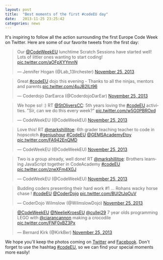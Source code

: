 ```yaml
---
layout: post
title:  "Best moments of the first #codeEU day"
date:   2013-11-25 23:25:42
categories: news
---
```


It's inspiring to follow all the action surrounding the first Europe Code Week on Twitter. Here are some of our favorite tweets from the first day:

<blockquote class="twitter-tweet" lang="en"><p>Our <a href="https://twitter.com/CodeWeekEU">@CodeWeekEU</a> lunchtime Scratch Sessions have started well! Lots of littler ones wanting to start coding! <a href="http://t.co/aOFpXYYmnN">pic.twitter.com/aOFpXYYmnN</a></p>&mdash; Jennifer Hogan (@Lab_13Irchester) <a href="https://twitter.com/Lab_13Irchester/statuses/405097147906813952">November 25, 2013</a></blockquote>
<script async src="//platform.twitter.com/widgets.js" charset="utf-8"></script>

<blockquote class="twitter-tweet" lang="en"><p>Great <a href="https://twitter.com/search?q=%23codeEU&amp;src=hash">#codeEU</a> dojo this evening - Thanks to all the ninjas, mentors and parents <a href="http://t.co/4uJB2ILt96">pic.twitter.com/4uJB2ILt96</a></p>&mdash; Coderdojo DarEarca (@CoderdojoDarEar) <a href="https://twitter.com/CoderdojoDarEar/statuses/405070865404289024">November 25, 2013</a></blockquote>
<script async src="//platform.twitter.com/widgets.js" charset="utf-8"></script>

<blockquote class="twitter-tweet" lang="en"><p>We hope so! :) RT <a href="https://twitter.com/StOliversCC">@StOliversCC</a>: 5th years loving the <a href="https://twitter.com/search?q=%23codeEU&amp;src=hash">#codeEU</a> activities. &quot;Sir, can we do this every week?&quot; <a href="http://t.co/w5G0PBROxd">pic.twitter.com/w5G0PBROxd</a></p>&mdash; CodeWeekEU (@CodeWeekEU) <a href="https://twitter.com/CodeWeekEU/statuses/405005577790963713">November 25, 2013</a></blockquote>
<script async src="//platform.twitter.com/widgets.js" charset="utf-8"></script>

<blockquote class="twitter-tweet" lang="en"><p>Love this! RT <a href="https://twitter.com/markshillitoe">@markshillitoe</a>: 6th grader teaching teacher to code in hopscotch <a href="https://twitter.com/search?q=%23geniushour&amp;src=hash">#geniushour</a> <a href="https://twitter.com/search?q=%23CodeEU&amp;src=hash">#CodeEU</a> <a href="https://twitter.com/GEMSAcademyEtoy">@GEMSAcademyEtoy</a> <a href="http://t.co/FA942EnQMD">pic.twitter.com/FA942EnQMD</a></p>&mdash; CodeWeekEU (@CodeWeekEU) <a href="https://twitter.com/CodeWeekEU/statuses/404947775055745025">November 25, 2013</a></blockquote>
<script async src="//platform.twitter.com/widgets.js" charset="utf-8"></script>

<blockquote class="twitter-tweet" lang="en"><p>Two is a group already, well done! RT <a href="https://twitter.com/markshillitoe">@markshillitoe</a>: Brothers learning JavaScript together in CodeAcademy <a href="https://twitter.com/search?q=%23codeEU&amp;src=hash">#codeEU</a> <a href="http://t.co/zneXFm4XGJ">pic.twitter.com/zneXFm4XGJ</a></p>&mdash; CodeWeekEU (@CodeWeekEU) <a href="https://twitter.com/CodeWeekEU/statuses/405010420165275648">November 25, 2013</a></blockquote>
<script async src="//platform.twitter.com/widgets.js" charset="utf-8"></script>

<blockquote class="twitter-tweet" lang="en"><p>Budding coders presenting their hard work #1 ... Rohans wacky horse chase ! <a href="https://twitter.com/search?q=%23codeEU&amp;src=hash">#codeEU</a> <a href="https://twitter.com/CoderDojo">@CoderDojo</a> <a href="http://t.co/BUl2tJqOuV">pic.twitter.com/BUl2tJqOuV</a></p>&mdash; CoderDojo Wilmslow (@WilmslowDojo) <a href="https://twitter.com/WilmslowDojo/statuses/405006190674849794">November 25, 2013</a></blockquote>
<script async src="//platform.twitter.com/widgets.js" charset="utf-8"></script>

<blockquote class="twitter-tweet" lang="en"><p><a href="https://twitter.com/CodeWeekEU">@CodeWeekEU</a> <a href="https://twitter.com/NeelieKroesEU">@NeelieKroesEU</a> <a href="https://twitter.com/cullej29">@cullej29</a> 7 year olds programming LEGO with <a href="https://twitter.com/ciarancannon">@ciarancannon</a> making a crocodile <a href="http://t.co/FNF0xBZ3Px">pic.twitter.com/FNF0xBZ3Px</a></p>&mdash; Bernard Kirk (@KirkBer) <a href="https://twitter.com/KirkBer/statuses/404966671711883264">November 25, 2013</a></blockquote>
<script async src="//platform.twitter.com/widgets.js" charset="utf-8"></script>

We hope you'll keep the photos coming on [Twitter](http://twitter.com/{{site.contact.twitter}}) and [Facebook](https://www.facebook.com/{{site.contact.facebook}}). Don't forget to use the hashtag [#codeEU](https://twitter.com/search?q=%23codeEU&src=typd), so we can find your special moments more easily!